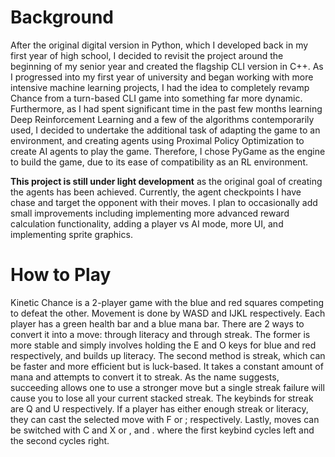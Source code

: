# Background

After the original digital version in Python, which I developed back in my first year of high school, I decided to revisit the project 
around the beginning of my senior year and created the flagship CLI version in C++. As I progressed into my first year of university and began working
with more intensive machine learning projects, I had the idea to completely revamp Chance from a turn-based CLI game into something far
more dynamic. Furthermore, as I had spent significant time in the past few months learning Deep Reinforcement Learning and a few of the
algorithms contemporarily used, I decided to undertake the additional task of adapting the game to an environment, and creating agents
using Proximal Policy Optimization to create AI agents to play the game. Therefore, I chose PyGame as the engine to build the game, due to its
ease of compatibility as an RL environment.

**This project is still under light development** as the original goal of creating the agents has been achieved. Currently, the agent checkpoints I have chase 
and target the opponent with their moves. I plan to occasionally add small improvements including implementing more advanced reward calculation functionality, 
adding a player vs AI mode, more UI, and implementing sprite graphics.

# How to Play

Kinetic Chance is a 2-player game with the blue and red squares competing to defeat the other. Movement is done by WASD and IJKL respectively. 
Each player has a green health bar and a blue mana bar.
There are 2 ways to convert it into a move: through literacy and through streak. The former is more stable and simply involves holding the E and O keys for
blue and red respectively, and builds up literacy. The second method is streak, which can be faster and more efficient but is luck-based. It takes a constant
amount of mana and attempts to convert it to streak. As the name suggests, succeeding allows one to use a stronger move but a single streak failure will cause
you to lose all your current stacked streak. The keybinds for streak are Q and U respectively. If a player has either enough streak or literacy, they can
cast the selected move with F or ; respectively. Lastly, moves can be switched with C and X or , and . where the first keybind cycles left and the second
cycles right.
